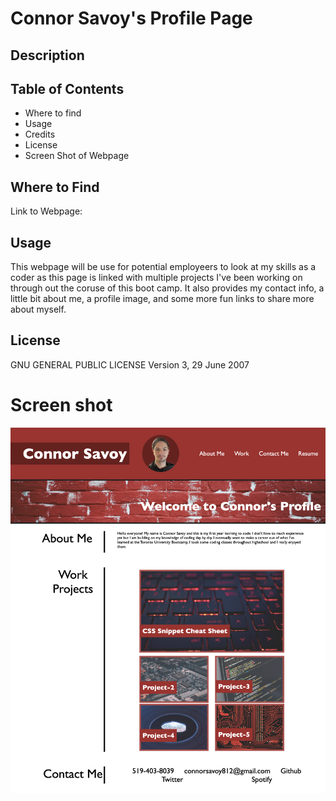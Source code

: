 # Connor Savoy's Profile Page

## Description

## Table of Contents

- Where to find
- Usage
- Credits
- License
- Screen Shot of Webpage

## Where to Find

Link to Webpage: 

## Usage

This webpage will be use for potential employeers to look at my skills as a coder as this page is linked with multiple projects I've been working on through out the coruse of this boot camp. It also provides my contact info, a little bit about me, a profile image, and some more fun links to share more about myself.

## License

GNU GENERAL PUBLIC LICENSE
Version 3, 29 June 2007

# Screen shot

![alt-text](./assets/images/connors-profile-img.png)